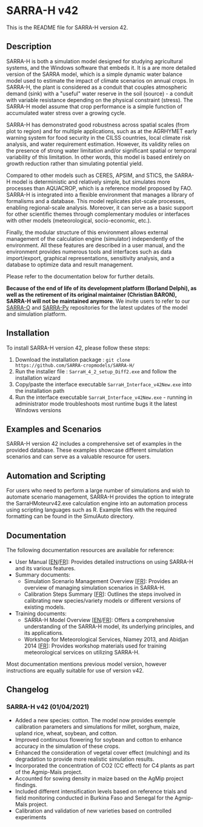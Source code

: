 # SARRA-H v42

This is the README file for SARRA-H version 42.

## Description

SARRA-H is both a simulation model designed for studying agricultural systems, and the Windows software that embeds it. It is a are more detailed version of the SARRA model, which is a simple dynamic water balance model used to estimate the impact of climate scenarios on annual crops. In SARRA-H, the plant is considered as a conduit that couples atmospheric demand (sink) with a "useful" water reserve in the soil (source) - a conduit with variable resistance depending on the physical constraint (stress). The SARRA-H model assume that crop performance is a simple function of accumulated water stress over a growing cycle.

SARRA-H has demonstrated good robustness across spatial scales (from plot to region) and for multiple applications, such as at the AGRHYMET early warning system for food security in the CILSS countries, local climate risk analysis, and water requirement estimation. However, its validity relies on the presence of strong water limitation and/or significant spatial or temporal variability of this limitation. In other words, this model is based entirely on growth reduction rather than simulating potential yield.

Compared to other models such as CERES, APSIM, and STICS, the SARRA-H model is deterministic and relatively simple, but simulates more processes than AQUACROP, which is a reference model proposed by FAO. SARRA-H is integrated into a flexible environment that manages a library of formalisms and a database. This model replicates plot-scale processes, enabling regional-scale analysis. Moreover, it can serve as a basic support for other scientific themes through complementary modules or interfaces with other models (meteorological, socio-economic, etc.).

Finally, the modular structure of this environment allows external management of the calculation engine (simulator) independently of the environment. All these features are described in a user manual, and the environment provides numerous tools and interfaces such as data import/export, graphical representations, sensitivity analysis, and a database to optimize data and result management.

Please refer to the documentation below for further details.

**Because of the end of life of its development platform (Borland Delphi), as well as the retirement of its original maintainer (Christian BARON), SARRA-H will not be maintained anymore**. We invite users to refer to our [SARRA-O](https://github.com/SARRA-cropmodels/SARRA-O-Java) and [SARRA-Py](https://github.com/SARRA-cropmodels/SARRA-Py) repositories for the latest updates of the model and simulation platform.

## Installation

To install SARRA-H version 42, please follow these steps:

1. Download the installation package : `git clone https://github.com/SARRA-cropmodels/SARRA-H/`
2. Run the installer file : `SarraH_4_2_setup_Diff2.exe` and follow the installation wizard
3. Copy/paste the interface executable `SarraH_Interface_v42New.exe` into the installation path
4. Run the interface executable `SarraH_Interface_v42New.exe` - running in administrator mode troubleshoots most runtime bugs it the latest Windows versions

## Examples and Scenarios

SARRA-H version 42 includes a comprehensive set of examples in the provided database. These examples showcase different simulation scenarios and can serve as a valuable resource for users.

## Automation and Scripting

For users who need to perform a large number of simulations and wish to automate scenario management, SARRA-H provides the option to integrate the SarraHMoteurv42.exe calculation engine into an automation process using scripting languages such as R. Example files with the required formatting can be found in the SimulAuto directory. 
## Documentation

The following documentation resources are available for reference:

- User Manual [[EN](./docs/SARRA-H_manual_EN.pdf)/[FR](./docs/SARRA-H_manual_FR.pdf)]: Provides detailed instructions on using SARRA-H and its various features. 
- Summary documents:
  - Simulation Scenario Management Overview [[FR](./docs/SARRA-H_simulation_scenarios_FR.pdf)]: Provides an overview of managing simulation scenarios in SARRA-H.
  - Calibration Steps Summary [[FR](./docs/SARRA-H_calibration_procedure_FR.pdf)]: Outlines the steps involved in calibrating new species/variety models or different versions of existing models.
- Training documents:
  - SARRA-H Model Overview [[EN](./docs/SARRA-H_processes_description_EN.pdf)/[FR](./docs/SARRA-H_processes_description_FR.pdf)]: Offers a comprehensive understanding of the SARRA-H model, its underlying principles, and its applications.
  - Workshop for Meteorological Services, Niamey 2013, and Abidjan 2014 [[FR](./docs/SARRA-H_workshops_2013-2014_FR.pdf)]: Provides workshop materials used for training meteorological services on utilizing SARRA-H.

Most documentation mentions previous model version, however instructions are equally suitable for use of version v42.

## Changelog

### SARRA-H v42 (01/04/2021)

- Added a new species: cotton. The model now provides exemple calibration parameters and simulations for millet, sorghum, maize, upland rice, wheat, soybean, and cotton.
- Improved continuous flowering for soybean and cotton to enhance accuracy in the simulation of these crops.
- Enhanced the consideration of vegetal cover effect (mulching) and its degradation to provide more realistic simulation results.
- Incorporated the concentration of CO2 (CC effect) for C4 plants as part of the Agmip-Maïs project.
- Accounted for sowing density in maize based on the AgMip project findings.
- Included different intensification levels based on reference trials and field monitoring conducted in Burkina Faso and Senegal for the Agmip-Maïs project.
- Calibration and validation of new varieties based on controlled experiments
